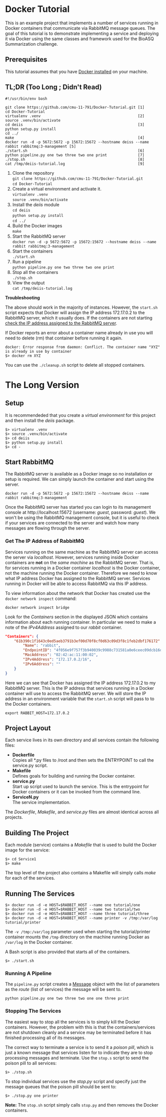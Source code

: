 # Docker Tutorial

This is an example project that implements a number of services running in Docker containers that communicate via RabbitMQ message queues.  The goal of this tutorial is to demonstrate implementing a service and deploying it via Docker using the same classes and framework used for the BioASQ Summarization challenge.

## Prerequisites

This tutorial assumes that you have [Docker installed](https://store.docker.com/search?type=edition&offering=community) on your machine.

## TL;DR  (Too Long ; Didn't Read)

```
#!/usr/bin/env bash

git clone https://github.com/cmu-11-791/Docker-Tutorial.git [1]
cd Docker-Tutorial
virtualenv .venv                                            [2]
source .venv/bin/activate
cd deiis                                                    [3]
python setup.py install
cd ../
make                                                        [4]
docker run -d -p 5672:5672 -p 15672:15672 --hostname deiss --name rabbit rabbitmq:3-management [5]
./start.sh                                                  [6]
python pipeline.py one two three two one print              [7]
./stop.sh                                                   [8]
cat /tmp/deiis-tutorial.log                                 [9]
```

1. Clone the repository<br/>
   `git clone https://github.com/cmu-11-791/Docker-Tutorial.git`<br/>
   `cd Docker-Tutorial`
1. Create a virtual environment and activate it.<br/>
  `virtualenv .venv`<br/>
  `source .venv/bin/activate`
1. Install the *deiis* module<br/>
  `cd deiis`<br/>
  `python setup.py install`<br/>
  `cd ../`
1. Build the Docker images<br/>
  `make`
1. Start the RabbitMQ server<br/>
  `docker run -d -p 5672:5672 -p 15672:15672 --hostname deiss --name rabbit rabbitmq:3-management`
1. Start the containers<br/>
  `./start.sh`
1. Run a pipeline<br/>
  `python pipeline.py one two three two one print`
1. Stop all the containers<br/>
  `./stop.sh`
1. View the output<br/>
  `cat /tmp/deiis-tutorial.log`

**Troubleshooting**

The above should work in the majority of instances.  However, the `start.sh` script expects that Docker will assign the IP address 172.17.0.2 to the RabbitMQ server, which it usually does. If the containers are not starting [check the IP address assigned to the RabbitMQ server](#rabbit-ip).

If Docker reports an error about a container name already in use you will need to delete (rm) that container before running it again.

```
docker: Error response from daemon: Conflict. The container name "XYZ" is already in use by container
$> docker rm XYZ
```

You can use the `./cleanup.sh` script to delete all stopped containers.

# The Long Version

## Setup

It is recommendeded that you create a *virtual environment* for this project and then install the *deiis* package.

```
$> virtualenv .venv
$> source .venv/bin/activate
$> cd deiis
$> python setup.py install
$> cd -
```

## Start RabbitMQ

The RabbitMQ server is available as a Docker image so no installation or setup is required.  We can simply launch the container and start using the server.

```
docker run -d -p 5672:5672 -p 15672:15672 --hostname deiss --name rabbit rabbitmq:3-management
```

Once the RabbitMQ server has started you can login to its management console at http://localhost:15672 (username: *guest*, password: *guest*). We won't be using the RabbitMQ management console, but it is useful to check if your services are connected to the server and watch how many messages are flowing through the server.

<a name='rabbit-ip'></a>
### Get The IP Address of RabbitMQ

Services running on the same machine as the RabbitMQ server can access the server via *localhost*.  However, services running inside Docker containers are **not** on the *same machine* as the RabbitMQ server.  That is, for services running in a Docker container *localhost* is the Docker container, not the machine running the Docker container.  Therefore we need to know what IP address Docker has assigned to the RabbitMQ server.  Services running in Docker will be able to access RabbitMQ via this IP address.

To view information about the network that Docker has created use the `docker network inspect` command:

```
docker network inspect bridge
```

Look for the *Containers* section in the displayed JSON which contains information about each running container.  In particular we need to make a note of the *IPv4Address* assigned to our *rabbit* container.

```json
"Containers": {
    "61b390c1f1643c0ed5aeb3791b3ef00d70f8cf0d63c09d3f8c1feb2dbf176172": {
        "Name": "rabbit",
        "EndpointID": "4f056e9f757f3b940039c9988c731581a0e6ceec09dcb16d63db18b5c300c09f",
        "MacAddress": "02:42:ac:11:00:02",
        "IPv4Address": "172.17.0.2/16",
        "IPv6Address": ""
    }
}
```

Here we can see that Docker has assigned the IP address 172.17.0.2 to my RabbitMQ server.  This is the IP address that services running in a Docker container will use to access the RabbitMQ server.  We will store the IP address in an environment variable that the `start.sh` script will pass to to the Docker containers.

```
export RABBIT_HOST=172.17.0.2
```


## Project Layout

Each service lives in its own directory and all services contain the following files:

* **Dockerfile**<br/>
Copies all *.py files to /root and then sets the ENTRYPOINT to call the service.py script.
* **Makefile**<br/>
Defines goals for building and running the Docker container.
* **service.py**<br/>
Start up script used to launch the service.  This is the entrypoint for Docker containers or it can be invoked from the command line.
* **ServiceN.py**<br/>
The service implementation.

The *Dockerfile*, *Makefile*, and *service.py* files are almost identical across all projects.

## Building The Project

Each module (service) contains a *Makefile* that is used to build the Docker image for the service:

```
$> cd Service1
$> make
```

The top level of the project also contains a Makefile will simply calls *make* for each of the services.

## Running The Services

```
$> docker run -d -e HOST=$RABBIT_HOST --name one tutorial/one
$> docker run -d -e HOST=$RABBIT_HOST --name two tutorial/two
$> docker run -d -e HOST=$RABBIT_HOST --name three tutorial/three
$> docker run -d -e HOST=$RABBIT_HOST --name printer -v /tmp:/var/log tutorial/printer
```

The `-v /tmp:/var/log` parameter used when starting the tutorial/printer container mounts the `/tmp` directory on the machine running Docker as `/var/log` in the Docker container.

A Bash script is also provided that starts all of the containers.

```
$> ./start.sh
```

### Running A Pipeline

The `pipeline.py` script creates a [Message](https://github.com/CMU-11-791/Docker-Tutorial/blob/master/deiis/deiis/rabbit.py#L33) object with the list of parameters as the *route* (list of services) the message will be sent to.
```
python pipeline.py one two three two one one three print
```

### Stopping The Services


The easiest way to stop all the services is to simply kill the Docker containers.  However, the problem with this is that the containers/services are not shutdown cleanly and a service may be terminated before it has finished processing all of its messages.

The correct way to terminate a service is to send it a *poison pill*, which is just a known message that services listen for to indicate they are to stop processing messages and terminate.  Use the `stop.s` script to send the poison pill to all services:

```
$> ./stop.sh
```

To stop individual services use the *stop.py* script and specify just the message queues that the poison pill should be sent to:

```
$> ./stop.py one printer
```

**Note:** The `stop.sh` script simply calls `stop.py` and then removes the Docker containers.
